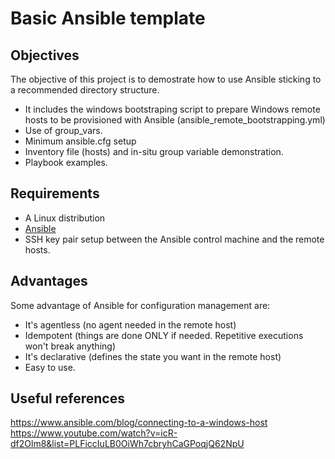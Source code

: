 # Basic Ansible template

## Objectives
The objective of this project is to demostrate how to use Ansible sticking to a recommended directory structure.

- It includes the windows bootstraping script to prepare Windows remote hosts to be provisioned with Ansible (ansible_remote_bootstrapping.yml)
- Use of group_vars.
- Minimum ansible.cfg setup
- Inventory file (hosts) and in-situ group variable demonstration.
- Playbook examples.

## Requirements

- A Linux distribution
- [Ansible](https://www.ansible.com/resources/get-started)
- SSH key pair setup between the Ansible control machine and the remote hosts.

## Advantages
Some advantage of Ansible for configuration management are:

- It's agentless (no agent needed in the remote host)
- Idempotent (things are done ONLY if needed. Repetitive executions won't break anything)
- It's declarative (defines the state you want in the remote host)
- Easy to use.

## Useful references
https://www.ansible.com/blog/connecting-to-a-windows-host
https://www.youtube.com/watch?v=icR-df2Olm8&list=PLFiccIuLB0OiWh7cbryhCaGPoqjQ62NpU
